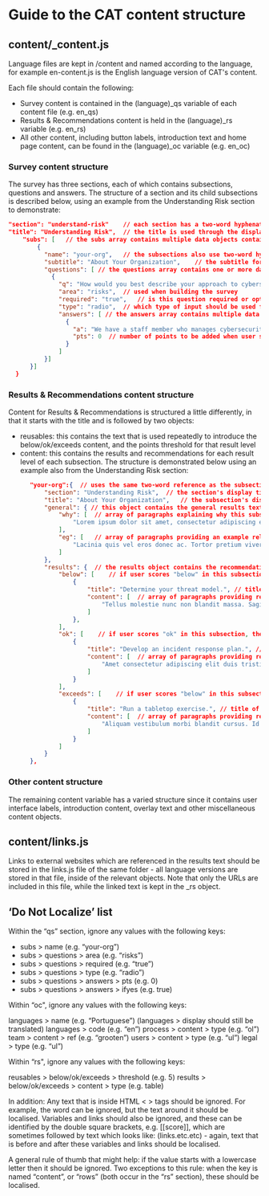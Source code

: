 # Guide to the CAT content structure

## content/_content.js
Language files are kept in /content and named according to the language, for example en-content.js is the English language version of CAT's content. 

Each file should contain the following:
* Survey content is contained in the (language)_qs variable of each content file (e.g. en_qs)
* Results & Recommendations content is held in the (language)_rs variable (e.g. en_rs)
* All other content, including button labels, introduction text and home page content, can be found in the (language)_oc variable (e.g. en_oc)

### Survey content structure
The survey has three sections, each of which contains subsections, questions and answers. The structure of a section and its child subsections is described below, using an example from the Understanding Risk section to demonstrate:

```json
"section": "understand-risk"    // each section has a two-word hyphenated reference that is used through the code
"title": "Understanding Risk",  // the title is used through the display
    "subs": [   // the subs array contains multiple data objects containing the section's subsections
        {   
          "name": "your-org",   // the subsections also use two-word hyphenated names for all in-code references
          "subtitle": "About Your Organization",    // the subtitle for each subsection is used in the display
          "questions": [ // the questions array contains one or more data objects containing the subsection's questions
            {
              "q": "How would you best describe your approach to cybersecurity?", //    the question to be displayed to the user
              "area": "risks",  // used when building the survey
              "required": "true",   // is this question required or optional
              "type": "radio",  // which type of input should be used for these answers
              "answers": [ // the answers array contains multiple data objects containing the question's answers
                {
                  "a": "We have a staff member who manages cybersecurity as part of their job.",    // answer to be displayed to the user
                  "pts": 0  // number of points to be added when user selects this answer
                }
              ]
          }]
      }]
  }
```

### Results & Recommendations content structure
Content for Results & Recommendations is structured a little differently, in that it starts with the title and is followed by two objects:
* reusables: this contains the text that is used repeatedly to introduce the below/ok/exceeds content, and the points threshold for that result level
* content: this contains the results and recommendations for each result level of each subsection. The structure is demonstrated below using an example also from the Understanding Risk section:

```json
      "your-org":{  // uses the same two-word reference as the subsection object did
          "section": "Understanding Risk",  // the section's display title
          "title": "About Your Organization",   // the subsection's display title
          "general": { // this object contains the general results text which explains the content for this subsection's recommendations
              "why": [  // array of paragraphs explaining why this subsection is important
                  "Lorem ipsum dolor sit amet, consectetur adipiscing elit, sed do eiusmod tempor incididunt ut labore et dolore magna aliqua. Pellentesque sit amet porttitor eget dolor. Elementum tempus egestas sed sed risus pretium. Pharetra vel turpis nunc eget lorem dolor sed viverra ipsum."
              ],
              "eg": [   // array of paragraphs providing an example relevant to this subsection
                  "Lacinia quis vel eros donec ac. Tortor pretium viverra suspendisse potenti nullam. Id neque aliquam vestibulum morbi blandit cursus risus at ultrices. Mauris nunc congue nisi vitae suscipit tellus mauris a diam. Velit dignissim sodales ut eu sem integer. "
              ]
          },
          "results": {  // the results object contains the recommendation objects for each result level
              "below": [    // if user scores "below" in this subsection, they see the following objects
                  {
                      "title": "Determine your threat model.", // title of this recommendation to display
                      "content": [  // array of paragraphs providing recommendation to user
                          "Tellus molestie nunc non blandit massa. Sagittis nisl rhoncus mattis rhoncus urna neque. Dignissim suspendisse in est ante in nibh mauris. "
                      ]
                  },
              ],
              "ok": [    // if user scores "ok" in this subsection, they see the following objects
                  {
                      "title": "Develop an incident response plan.", // title of this recommendation to display
                      "content": [  // array of paragraphs providing recommendation to user
                          "Amet consectetur adipiscing elit duis tristique sollicitudin nibh sit. Duis tristique sollicitudin nibh sit amet commodo nulla. Magnis dis parturient montes nascetur ridiculus mus mauris vitae ultricies. Ut enim blandit volutpat maecenas. "
                      ]
                  }
              ],
              "exceeds": [    // if user scores "below" in this subsection, they see the following objects
                  {
                      "title": "Run a tabletop exercise.", // title of this recommendation to display
                      "content": [  // array of paragraphs providing recommendation to user
                          "Aliquam vestibulum morbi blandit cursus. Id volutpat lacus laoreet non curabitur gravida. Id porta nibh venenatis cras sed felis eget velit. Vulputate odio ut enim blandit volutpat maecenas. Nam at lectus urna duis. "
                      ]                      
                  }
              ]
          }
      },
  ```

### Other content structure
The remaining content variable has a varied structure since it contains user interface labels, introduction content, overlay text and other miscellaneous content objects.


## content/links.js
Links to external websites which are referenced in the results text should be stored in the links.js file of the same folder - all language versions are stored in that file, inside of the relevant objects. Note that only the URLs are included in this file, while the linked text is kept in the _rs object.


## ‘Do Not Localize’ list

Within the “qs” section, ignore any values with the following keys:

* subs > name (e.g. “your-org”)
* subs > questions > area (e.g. “risks”)
* subs > questions > required (e.g. “true”)
* subs > questions > type (e.g. “radio”)
* subs > questions > answers > pts (e.g. 0)
* subs > questions > answers > ifyes (e.g. true)

Within “oc", ignore any values with the following keys:

languages > name (e.g. “Portuguese”) (languages > display should still be translated)
languages > code (e.g. “en”)
process > content > type (e.g. “ol”)
team > content > ref (e.g. “grooten”)
users > content > type (e.g. “ul”)
legal > type (e.g. “ul”)

Within “rs", ignore any values with the following keys:

reusables > below/ok/exceeds > threshold (e.g. 5)
results > below/ok/exceeds > content > type (e.g. table)

In addition:
Any text that is inside HTML < > tags should be ignored. For example, the word <span> can be ignored, but the text around it should be localised. 
Variables and links should also be ignored, and these can be identified by the double square brackets, e.g. [[score]], which are sometimes followed by text which looks like: (links.etc.etc) - again, text that is before and after these variables and links should be localised.

A general rule of thumb that might help: if the value starts with a lowercase letter then it should be ignored. Two exceptions to this rule: when the key is named “content”, or “rows” (both occur in the “rs” section), these should be localised.
